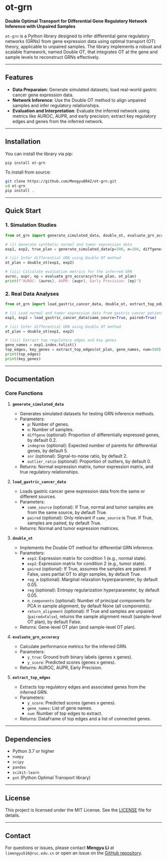 # ot-grn

**Double Optimal Transport for Differential Gene Regulatory Network Inference with Unpaired Samples**

`ot-grn` is a Python library designed to infer differential gene regulatory networks (GRNs) from gene expression data using optimal transport (OT) theory, applicable to unpaired samples. The library implements a robust and scalable framework, named Double OT, that integrates OT at the gene and sample levels to reconstruct GRNs effectively.

---

## Features

- **Data Preparaion**: Generate simulated datasets; load real-world gastric cancer gene expression data.
- **Network Inference**: Use the Double OT method to align unpaired samples and infer regulatory relationships.
- **Evaluation and Interpretation**: Evaluate the inferred network using metrics like AUROC, AUPR, and early precision; extract key regulatory edges and genes from the inferred network.

---

## Installation

You can install the library via pip:

```bash
pip install ot-grn
```

To install from source:

```bash
git clone https://github.com/Mengyu8042/ot-grn.git
cd ot-grn
pip install .
```

---

## Quick Start

### 1. Simulation Studies

```python
from ot_grn import generate_simulated_data, double_ot, evaluate_grn_accuracy

# (i) Generate synthetic normal and tumor expression data
exp1, exp2, true_plan = generate_simulated_data(p=500, n=100, diffgene=0.2, indegree=5)

# (ii) Infer differential GRN using Double OT method
ot_plan = double_ot(exp1, exp2)

# (iii) Calculate evaluation metrics for the inferred GRN
auroc, aupr, ep = evaluate_grn_accuracy(true_plan, ot_plan)
print(f"AUROC: {auroc}, AUPR: {aupr}, Early Precision: {ep}")
```

### 2. Real Data Analyses

```python
from ot_grn import load_gastric_cancer_data, double_ot, extract_top_edges

# (i) Load normal and tumor expression data from gastric cancer patients
exp1, exp2 = load_gastric_cancer_data(same_source=True, paired=True)

# (ii) Infer differential GRN using Double OT method
ot_plan = double_ot(exp1, exp2)

# (iii) Extract top regulatory edges and key genes
gene_names = exp1.index.tolist()
top_edges, key_genes = extract_top_edges(ot_plan, gene_names, num=500)
print(top_edges)
print(key_genes)
```
---

## Documentation

### Core Functions

1. **`generate_simulated_data`**
   - Generates simulated datasets for testing GRN inference methods.
   - Parameters: 
       - `p`: Number of genes.
       - `n`: Number of samples.
       - `diffgene` (optional): Proportion of differentially expressed genes, by default 0.2.
       - `indegree` (optional): Expected number of parents for differential genes, by default 5.
       - `snr` (optional): Signal-to-noise ratio, by default 2.
       - `outlier_ratio` (optional): Proportion of outliers, by default 0.
   - Returns: Normal expression matrix, tumor expression matrix, and true regulatory relationships.

2. **`load_gastric_cancer_data`**
   - Loads gastric cancer gene expression data from the same or different sources.
   - Parameters: 
      - `same_source` (optional): If True, normal and tumor samples are from the same source, by default True.
      - `paired` (optional): Only relevant if `same_source` is True. If True, samples are paired, by default True. 
   - Returns: Normal and tumor expression matrices.

3. **`double_ot`**
   - Implements the Double OT method for differential GRN inference.
   - Parameters: 
      - `exp1`: Expression matrix for condition 1 (e.g., normal state).
      - `exp2`: Expression matrix for condition 2 (e.g., tumor state).
      - `paired` (optional): If True, assumes the samples are paired. If False, uses partial OT to align samples, by default True.
      - `reg_m` (optional): Marginal relaxation hyperparameter, by default 0.05.
      - `reg` (optional): Entropy regularization hyperparameter, by default 0.05.
      - `n_components` (optional): Number of principal components for PCA in sample alignment, by default None (all components).
      - `return_alignment` (optional): If True and samples are unpaired (`paired=False`), returns the sample alignment result (sample-level OT plan), by default False.
   - Returns: Gene-level OT plan (and sample-level OT plan).

4. **`evaluate_grn_accuracy`**
   - Calculate performance metrics for the inferred GRN.
   - Parameters: 
      - `y_true`: Ground truth binary labels (genes x genes).
      - `y_score`: Predicted scores (genes x genes).
   - Returns: AUROC, AUPR, Early Precision.

5. **`extract_top_edges`**
   - Extracts top regulatory edges and associated genes from the inferred GRN.
   - Parameters: 
      - `y_score`: Predicted scores (genes x genes).
      - `gene_names`: List of gene names.
      - `num`: Number of top edges to extract.
   - Returns: DataFrame of top edges and a list of connected genes.
---

## Dependencies

- Python 3.7 or higher
- `numpy`
- `scipy`
- `pandas`
- `scikit-learn`
- `pot` (Python Optimal Transport library)

---

## License

This project is licensed under the MIT License. See the [LICENSE](LICENSE) file for details.

---

## Contact

For questions or issues, please contact **Mengyu Li** at `limengyu516@ruc.edu.cn` or open an issue on the [GitHub repository](https://github.com/Mengyu8042/ot-grn).
